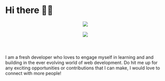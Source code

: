 # Hi there 🧑‍💻

<!--
**jasperteo/jasperteo** is a ✨ _special_ ✨ repository because its `README.md` (this file) appears on your GitHub profile.

Here are some ideas to get you started:

- 🔭 I’m currently working on ...
- 🌱 I’m currently learning ...
- 👯 I’m looking to collaborate on ...
- 🤔 I’m looking for help with ...
- 💬 Ask me about ...
- 📫 How to reach me: ...
- 😄 Pronouns: ...
- ⚡ Fun fact: ...
-->

<div align="center">
  <a href="https://www.linkedin.com/in/jaspertzj/">
    <img src="https://img.shields.io/badge/LinkedIn-0077B5?style=for-the-badge&logo=linkedin&logoColor=white" />
  </a>
  <br/>
  <br/>
  <a href="https://skillicons.dev">
    <img src="https://skillicons.dev/icons?i=postgres,express,react,nodejs,astro,tailwind,vite,bun,js,ts,html,css,c,cpp,py,bash&perline=4" />
  </a>
  <br/>
  <br/>
</div>

#
I am a fresh developer who loves to engage myself in learning and and building in the ever evolving world of web development. Do hit me up for any exciting opportunities or contributions that I can make, I would love to connect with more people!
